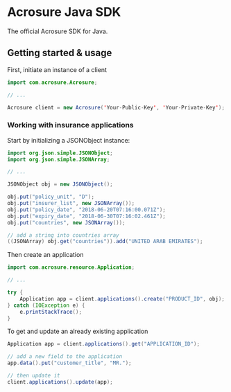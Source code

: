 # Acrosure Java SDK

The official Acrosure SDK for Java.



## Getting started & usage

First, initiate an instance of a client

```Java
import com.acrosure.Acrosure;

// ...

Acrosure client = new Acrosure('Your-Public-Key', 'Your-Private-Key');
```

### Working with insurance applications

Start by initializing a JSONObject instance:

```Java
import org.json.simple.JSONObject;
import org.json.simple.JSONArray;

// ...

JSONObject obj = new JSONObject();

obj.put("policy_unit", "D");
obj.put("insurer_list", new JSONArray());
obj.put("policy_date", "2018-06-20T07:16:00.071Z");
obj.put("expiry_date", "2018-06-30T07:16:02.461Z");
obj.put("countries", new JSONArray());

// add a string into countries array
((JSONArray) obj.get("countries")).add("UNITED ARAB EMIRATES");
```

Then create an application

```Java
import com.acrosure.resource.Application;

// ...

try {
	Application app = client.applications().create("PRODUCT_ID", obj);
} catch (IOException e) {
	e.printStackTrace();
}
```

To get and update an already existing application

```Java
Application app = client.applications().get("APPLICATION_ID");

// add a new field to the application
app.data().put("customer_title", "MR.");

// then update it
client.applications().update(app);
```
